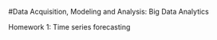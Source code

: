 #Data Acquisition, Modeling and Analysis: Big Data Analytics 

Homework 1: Time series forecasting 
